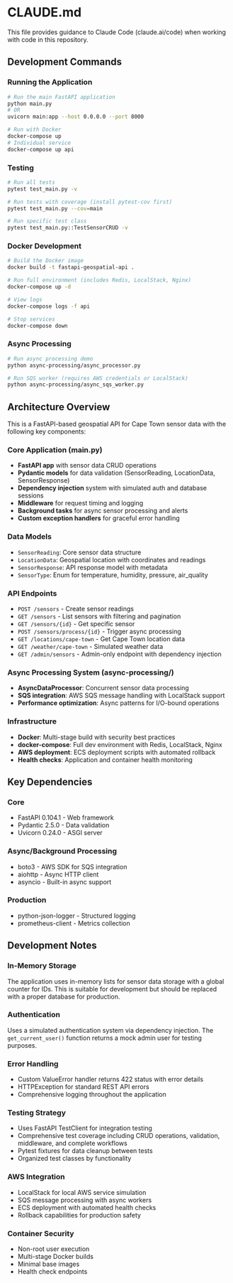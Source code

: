 # CLAUDE.md

This file provides guidance to Claude Code (claude.ai/code) when working with code in this repository.

## Development Commands

### Running the Application
```bash
# Run the main FastAPI application
python main.py
# OR
uvicorn main:app --host 0.0.0.0 --port 8000

# Run with Docker
docker-compose up
# Individual service
docker-compose up api
```

### Testing
```bash
# Run all tests
pytest test_main.py -v

# Run tests with coverage (install pytest-cov first)
pytest test_main.py --cov=main

# Run specific test class
pytest test_main.py::TestSensorCRUD -v
```

### Docker Development
```bash
# Build the Docker image
docker build -t fastapi-geospatial-api .

# Run full environment (includes Redis, LocalStack, Nginx)
docker-compose up -d

# View logs
docker-compose logs -f api

# Stop services
docker-compose down
```

### Async Processing
```bash
# Run async processing demo
python async-processing/async_processor.py

# Run SQS worker (requires AWS credentials or LocalStack)
python async-processing/async_sqs_worker.py
```

## Architecture Overview

This is a FastAPI-based geospatial API for Cape Town sensor data with the following key components:

### Core Application (main.py)
- **FastAPI app** with sensor data CRUD operations
- **Pydantic models** for data validation (SensorReading, LocationData, SensorResponse)
- **Dependency injection** system with simulated auth and database sessions
- **Middleware** for request timing and logging
- **Background tasks** for async sensor processing and alerts
- **Custom exception handlers** for graceful error handling

### Data Models
- `SensorReading`: Core sensor data structure
- `LocationData`: Geospatial location with coordinates and readings
- `SensorResponse`: API response model with metadata
- `SensorType`: Enum for temperature, humidity, pressure, air_quality

### API Endpoints
- `POST /sensors` - Create sensor readings
- `GET /sensors` - List sensors with filtering and pagination
- `GET /sensors/{id}` - Get specific sensor
- `POST /sensors/process/{id}` - Trigger async processing
- `GET /locations/cape-town` - Get Cape Town location data
- `GET /weather/cape-town` - Simulated weather data
- `GET /admin/sensors` - Admin-only endpoint with dependency injection

### Async Processing System (async-processing/)
- **AsyncDataProcessor**: Concurrent sensor data processing
- **SQS integration**: AWS SQS message handling with LocalStack support
- **Performance optimization**: Async patterns for I/O-bound operations

### Infrastructure
- **Docker**: Multi-stage build with security best practices
- **docker-compose**: Full dev environment with Redis, LocalStack, Nginx
- **AWS deployment**: ECS deployment scripts with automated rollback
- **Health checks**: Application and container health monitoring

## Key Dependencies

### Core
- FastAPI 0.104.1 - Web framework
- Pydantic 2.5.0 - Data validation
- Uvicorn 0.24.0 - ASGI server

### Async/Background Processing
- boto3 - AWS SDK for SQS integration
- aiohttp - Async HTTP client
- asyncio - Built-in async support

### Production
- python-json-logger - Structured logging
- prometheus-client - Metrics collection

## Development Notes

### In-Memory Storage
The application uses in-memory lists for sensor data storage with a global counter for IDs. This is suitable for development but should be replaced with a proper database for production.

### Authentication
Uses a simulated authentication system via dependency injection. The `get_current_user()` function returns a mock admin user for testing purposes.

### Error Handling
- Custom ValueError handler returns 422 status with error details
- HTTPException for standard REST API errors
- Comprehensive logging throughout the application

### Testing Strategy
- Uses FastAPI TestClient for integration testing
- Comprehensive test coverage including CRUD operations, validation, middleware, and complete workflows
- Pytest fixtures for data cleanup between tests
- Organized test classes by functionality

### AWS Integration
- LocalStack for local AWS service simulation
- SQS message processing with async workers
- ECS deployment with automated health checks
- Rollback capabilities for production safety

### Container Security
- Non-root user execution
- Multi-stage Docker builds
- Minimal base images
- Health check endpoints